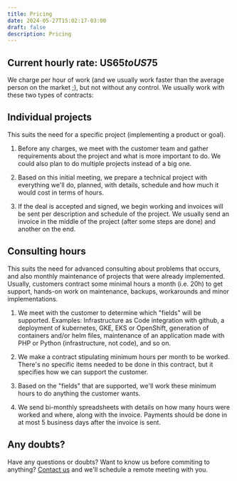 ```yaml
---
title: Pricing
date: 2024-05-27T15:02:17-03:00
draft: false
description: Pricing
---
```


## Current hourly rate: US$65 to US$75

We charge per hour of work (and we usually work faster than the average person on the market ;), but not without any control. We usually work with these two types of contracts:

## Individual projects

This suits the need for a specific project (implementing a product or goal).

1. Before any charges, we meet with the customer team and gather requirements about the project and what is more
   important to do. We could also plan to do multiple projects instead of a big one.

2. Based on this initial meeting, we prepare a technical project with everything we'll do, planned, with details,
   schedule and how much it would cost in terms of hours.

3. If the deal is accepted and signed, we begin working and invoices will be sent per description and schedule
   of the project. We usually send an invoice in the middle of the project (after some steps are done) and 
   another on the end.

## Consulting hours 

This suits the need for advanced consulting about problems that occurs, and also monthly maintenance of projects
that were already implemented. Usually, customers contract some minimal hours a month (i.e. 20h) to get support,
hands-on work on maintenance, backups, workarounds and minor implementations.

1. We meet with the customer to determine which "fields" will be supported. Examples: Infrastructure as Code
   integration with github, a deployment of kubernetes, GKE, EKS or OpenShift, generation of containers and/or
   helm files, maintenance of an application made with PHP or Python (infrastructure, not code), and so on.

2. We make a contract stipulating minimum hours per month to be worked. There's no specific items needed to be
   done in this contract, but it specifies how we can support the customer.

3. Based on the "fields" that are supported, we'll work these minimum hours to do anything the customer wants.

4. We send bi-monthly spreadsheets with details on how many hours were worked and where, along with the invoice.
   Payments should be done in at most 5 business days after the invoice is sent.

## Any doubts?

Have any questions or doubts? Want to know us before commiting to anything?
[Contact us](/contact/) and we'll schedule a remote meeting with you.
